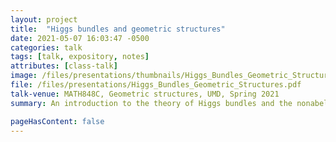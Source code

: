```yaml
---
layout: project 
title:  "Higgs bundles and geometric structures"
date: 2021-05-07 16:03:47 -0500
categories: talk
tags: [talk, expository, notes]
attributes: [class-talk]
image: /files/presentations/thumbnails/Higgs_Bundles_Geometric_Structures.png
file: /files/presentations/Higgs_Bundles_Geometric_Structures.pdf
talk-venue: MATH848C, Geometric structures, UMD, Spring 2021
summary: An introduction to the theory of Higgs bundles and the nonabelian hodge correspondence. I emphasized the aspects related to geometric structures, in particular how the Hitchin section of SL(2,C) Higgs bundles gives hyperbolic structures.

pageHasContent: false
---
```

